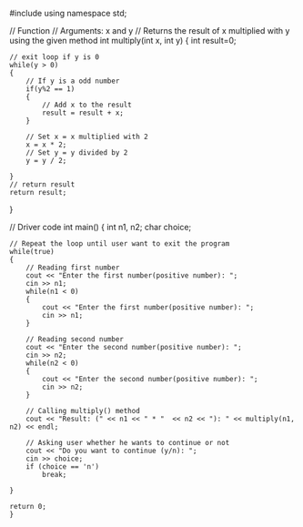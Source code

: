 #include <iostream>
using namespace std;

// Function
// Arguments: x and y
// Returns the result of x multiplied with y using the given method
int multiply(int x, int y)
{
    int result=0;
    
    // exit loop if y is 0
    while(y > 0) 
    {
        // If y is a odd number
        if(y%2 == 1)
        {
            // Add x to the result
            result = result + x;
        } 
        
        // Set x = x multiplied with 2
        x = x * 2;
        // Set y = y divided by 2
        y = y / 2;
        
    }
    // return result
    return result;
}

// Driver code
int main()
{
    int n1, n2;
    char choice;
    
    // Repeat the loop until user want to exit the program
    while(true) 
    {
        // Reading first number
        cout << "Enter the first number(positive number): ";
        cin >> n1;
        while(n1 < 0)
        {
            cout << "Enter the first number(positive number): ";
            cin >> n1;
        }
        
        // Reading second number
        cout << "Enter the second number(positive number): ";
        cin >> n2;
        while(n2 < 0)
        {
            cout << "Enter the second number(positive number): ";
            cin >> n2;
        }
        
        // Calling multiply() method
        cout << "Result: (" << n1 << " * "  << n2 << "): " << multiply(n1, n2) << endl;
        
        // Asking user whether he wants to continue or not
        cout << "Do you want to continue (y/n): ";
        cin >> choice;
        if (choice == 'n')
            break;
        
    }

    return 0;
    }
